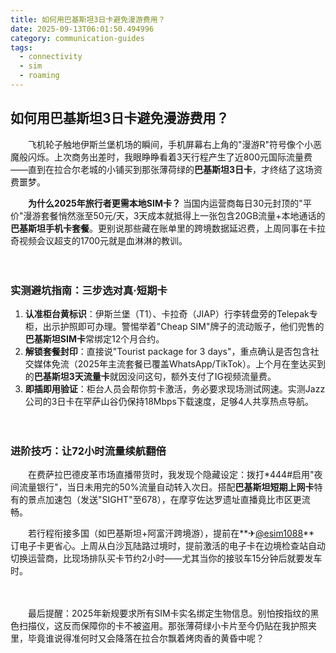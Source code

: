```yaml
---
title: 如何用巴基斯坦3日卡避免漫游费用？
date: 2025-09-13T06:01:50.494996
category: communication-guides
tags:
  - connectivity
  - sim
  - roaming
---
```


## 如何用巴基斯坦3日卡避免漫游费用？

　　飞机轮子触地伊斯兰堡机场的瞬间，手机屏幕右上角的"漫游R"符号像个小恶魔般闪烁。上次商务出差时，我眼睁睁看着3天行程产生了近800元国际流量费——直到在拉合尔老城的小铺买到那张薄荷绿的**巴基斯坦3日卡**，才终结了这场资费噩梦。

　　**为什么2025年旅行者更需本地SIM卡？** 当国内运营商每日30元封顶的"平价"漫游套餐悄然涨至50元/天，3天成本就抵得上一张包含20GB流量+本地通话的**巴基斯坦手机卡套餐**。更别说那些藏在账单里的跨境数据延迟费，上周同事在卡拉奇视频会议超支的1700元就是血淋淋的教训。

　　

### 实测避坑指南：三步选对真·短期卡
1. **认准柜台黄标识**：伊斯兰堡（T1）、卡拉奇（JIAP）行李转盘旁的Telepak专柜，出示护照即可办理。警惕举着"Cheap SIM"牌子的流动贩子，他们兜售的**巴基斯坦SIM卡**常绑定12个月合约。
2. **解锁套餐封印**：直接说"Tourist package for 3 days"，重点确认是否包含社交媒体免流（2025年主流套餐已覆盖WhatsApp/TikTok）。上个月在奎达买到的**巴基斯坦3天流量卡**就因没问这句，额外支付了IG视频流量费。
3. **即插即用验证**：柜台人员会帮你剪卡激活，务必要求现场测试网速。实测Jazz公司的3日卡在罕萨山谷仍保持18Mbps下载速度，足够4人共享热点导航。

　　

### 进阶技巧：让72小时流量续航翻倍
　　在费萨拉巴德皮革市场直播带货时，我发现个隐藏设定：拨打*444#启用"夜间流量银行"，当日未用完的50%流量自动转入次日。搭配**巴基斯坦短期上网卡**特有的景点加速包（发送"SIGHT"至678），在摩亨佐达罗遗址直播竟比市区更流畅。

　　若行程衔接多国（如巴基斯坦+阿富汗跨境游），提前在**✈[@esim1088](https://t.me/s/esim1088)** 订电子卡更省心。上周从白沙瓦陆路过境时，提前激活的电子卡在边境检查站自动切换运营商，比现场排队买卡节约2小时——尤其当你的接驳车15分钟后就要发车时。

　　

　　最后提醒：2025年新规要求所有SIM卡实名绑定生物信息。别怕按指纹的黑色扫描仪，这反而保障你的卡不被盗用。那张薄荷绿小卡片至今仍贴在我护照夹里，毕竟谁说得准何时又会降落在拉合尔飘着烤肉香的黄昏中呢？